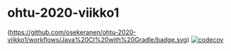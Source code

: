 # ohtu-2020-viikko1
(https://github.com/osekeranen/ohtu-2020-viikko1/workflows/Java%20CI%20with%20Gradle/badge.svg)
[![codecov](https://codecov.io/gh/osekeranen/ohtu-2020-viikko1/branch/main/graph/badge.svg?token=17NMIKQAMF)](undefined)
